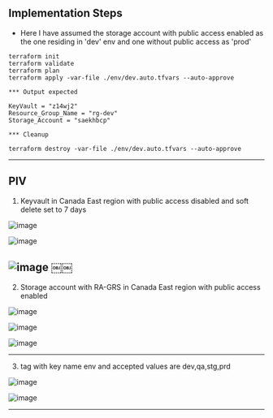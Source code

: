 
## Implementation Steps 

- Here I have assumed the storage account with public access enabled as the one residing in 'dev' env and one without public access as 'prod'

```
terraform init
terraform validate
terraform plan
terraform apply -var-file ./env/dev.auto.tfvars --auto-approve

*** Output expected 

KeyVault = "z14wj2"
Resource_Group_Name = "rg-dev"
Storage_Account = "saekhbcp"

*** Cleanup 

terraform destroy -var-file ./env/dev.auto.tfvars --auto-approve

```
------------------------------------------------------------------------------------------------------------------------

## PIV

1. Keyvault in Canada East region with public access disabled and soft delete set to 7 days

![image](https://github.com/user-attachments/assets/fe041dbe-c950-4e02-b747-781bd627df87)

![image](https://github.com/user-attachments/assets/f87ccc2a-0a20-4e2b-bc0f-09e1af065dee)

![image](https://github.com/user-attachments/assets/a50c9989-97d8-40c3-826d-fd358d91ceee)
￼￼
------------------------------------------------------------------------------------------------------------------------

2. Storage account with RA-GRS in Canada East region with public access enabled 

![image](https://github.com/user-attachments/assets/f5c62afe-76e8-40b7-bd44-9e0137ea2f5d)

![image](https://github.com/user-attachments/assets/086d7751-d7d9-49a3-ba74-3a27fef60c6a)

![image](https://github.com/user-attachments/assets/ed627540-7f7c-4c57-9d3a-80a7fb63ee11)

------------------------------------------------------------------------------------------------------------------------

3. tag with key name env and accepted values are dev,qa,stg,prd

![image](https://github.com/user-attachments/assets/d574e482-6096-42f2-b42a-123a68c06399)

![image](https://github.com/user-attachments/assets/56c9f972-a9df-4f93-8d97-8da6e713d5fa)

------------------------------------------------------------------------------------------------------------------------
